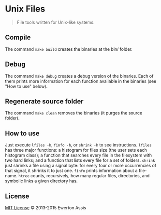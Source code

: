 # Unix Files

> File tools written for Unix-like systems.

## Compile

The command `make build` creates the binaries at the bin/ folder.

## Debug

The command `make debug` creates a debug version of the binaries. Each of them prints more information
for each function available in the binaries (see "How to use" below).

## Regenerate source folder

The command `make clean` removes the binaries (it purges the source folder).

## How to use

Just execute `lfiles -h`, `finfo -h`, or `shrink -h` to see instructions. `lfiles` has three major
functions: a histogram for files size (the user sets each histogram class); a function that searches
every file in the filesystem with two hard links; and a function that lists every file for a set of
folders. `shrink` just shrinks a file using a signal byte: for every four or more occurrencies of that
signal, it shrinks it to just one. `finfo` prints information about a file-name. `htree` counts,
recursively, how many regular files, directories, and symbolic links a given directory has.

## License

[MIT License](http://earaujoassis.mit-license.org/) &copy; 2013-2015 Ewerton Assis
